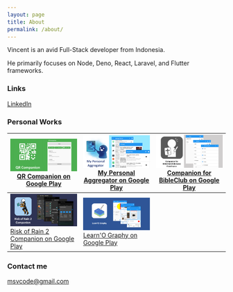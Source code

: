 ```yaml
---
layout: page
title: About
permalink: /about/
---
```


Vincent is an avid Full-Stack developer from Indonesia.

He primarily focuses on Node, Deno, React, Laravel, and Flutter
frameworks.

### Links

[LinkedIn](https://www.linkedin.com/in/vincent-utomo-3491b5100/)

### Personal Works

| ![QR Companion](/assets/about/qr.png)[QR Companion on Google Play](https://play.google.com/store/apps/details?id=com.msvcode.qr_companion) | ![My Personal Aggregator](/assets/about/mpa.png)[My Personal Aggregator on Google Play](https://play.google.com/store/apps/details?id=com.msvcode.my_personal_aggregator) | ![Companion for BibleClub](/assets/about/koor.png)[Companion for BibleClub on Google Play](https://play.google.com/store/apps/details?id=com.msvcode.koor_bibleclub) |
|-----|-----|-----|
| ![Risk of Rain 2 Companion](/assets/about/ror2.png)[Risk of Rain 2 Companion on Google Play](https://play.google.com/store/apps/details?id=com.msvcode.ror_2_companion) | ![Learn'O Graphy](/assets/about/learn.png)[Learn'O Graphy on Google Play](https://play.google.com/store/apps/details?id=com.msvcode.learn_o_graphy) ||

### Contact me

[msvcode@gmail.com](mailto:msvcode@gmail.com)